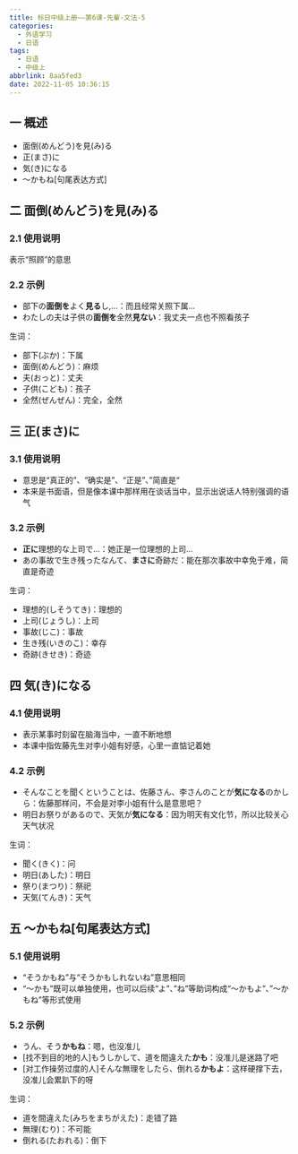 ```yaml
---
title: 标日中级上册——第6课-先輩-文法-5
categories:
  - 外语学习
  - 日语
tags:
  - 日语
  - 中级上
abbrlink: 8aa5fed3
date: 2022-11-05 10:36:15
---
```

## 一 概述

* 面倒(めんどう)を見(み)る
* 正(まさ)に
* 気(き)になる
* ～かもね[句尾表达方式]

<!--more-->

## 二 面倒(めんどう)を見(み)る

### 2.1 使用说明

表示“照顾”的意思

### 2.2 示例

* 部下の**面倒を**よく**見る**し,...：而且经常关照下属...
* わたしの夫は子供の**面倒を**全然**見ない**：我丈夫一点也不照看孩子

生词：

* 部下(ぶか)：下属
* 面倒(めんどう)：麻烦
* 夫(おっと)：丈夫
* 子供(こども)：孩子
* 全然(ぜんぜん)：完全，全然

## 三 正(まさ)に

### 3.1 使用说明

* 意思是“真正的”、“确实是”、“正是”、”简直是“
* 本来是书面语，但是像本课中那样用在谈话当中，显示出说话人特别强调的语气

### 3.2 示例

* **正に**理想的な上司で…：她正是一位理想的上司...
* あの事故で生き残ったなんて、**まさに**奇跡だ：能在那次事故中幸免于难，简直是奇迹

生词：

* 理想的(しそうてき)：理想的
* 上司(じょうし)：上司
* 事故(じこ)：事故
* 生き残(いきのこ)：幸存
* 奇跡(きせき)：奇迹

## 四 気(き)になる

### 4.1 使用说明

* 表示某事时刻留在脑海当中，一直不断地想
* 本课中指佐藤先生对李小姐有好感，心里一直惦记着她

### 4.2 示例

* そんなことを聞くということは、佐藤さん、李さんのことが**気になる**のかしら：佐藤那样问，不会是对李小姐有什么是意思吧？
* 明日お祭りがあるので、天気が**気になる**：因为明天有文化节，所以比较关心天气状况

生词：

* 聞く(きく)：问
* 明日(あした)：明日
* 祭り(まつり)：祭祀
* 天気(てんき)：天气

## 五 ～かもね[句尾表达方式]

### 5.1 使用说明

* “そうかもね”与“そうかもしれないね”意思相同
* “～かも”既可以单独使用，也可以后续“よ”、”ね”等助词构成“～かもよ”、”～かもね”等形式使用

### 5.2 示例

* うん、そう**かもね**：嗯，也没准儿
* [找不到目的地的人]もうしかして、道を間違えた**かも**：没准儿是迷路了吧
* [对工作操劳过度的人]そんな無理をしたら、倒れる**かもよ**：这样硬撑下去，没准儿会累趴下的呀

生词：

* 道を間違えた(みちをまちがえた)：走错了路
* 無理(むり)：不可能
* 倒れる(たおれる)：倒下

